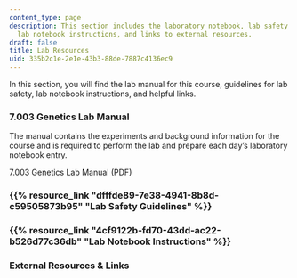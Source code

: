 ```yaml
---
content_type: page
description: This section includes the laboratory notebook, lab safety guidelines,
  lab notebook instructions, and links to external resources.
draft: false
title: Lab Resources
uid: 335b2c1e-2e1e-43b3-88de-7887c4136ec9
---
```

In this section, you will find the lab manual for this course, guidelines for lab safety, lab notebook instructions, and helpful links.

### 7.003 Genetics Lab Manual

The manual contains the experiments and background information for the course and is required to perform the lab and prepare each day’s laboratory notebook entry. 

7.003 Genetics Lab Manual (PDF)

### {{% resource_link "dfffde89-7e38-4941-8b8d-c59505873b95" "Lab Safety Guidelines" %}}

### {{% resource_link "4cf9122b-fd70-43dd-ac22-b526d77c36db" "Lab Notebook Instructions" %}}

### External Resources & Links